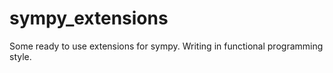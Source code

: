# sympy_extensions
Some ready to use extensions for sympy.
Writing in functional programming style.
